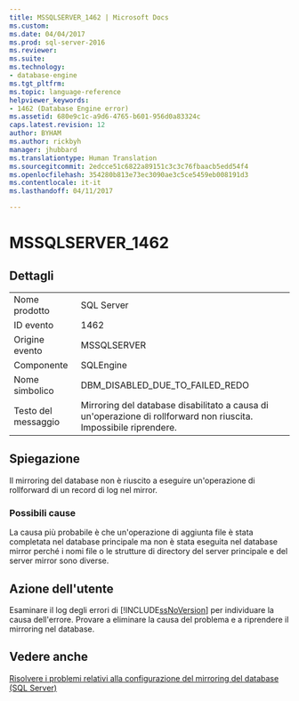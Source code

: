 ```yaml
---
title: MSSQLSERVER_1462 | Microsoft Docs
ms.custom: 
ms.date: 04/04/2017
ms.prod: sql-server-2016
ms.reviewer: 
ms.suite: 
ms.technology:
- database-engine
ms.tgt_pltfrm: 
ms.topic: language-reference
helpviewer_keywords:
- 1462 (Database Engine error)
ms.assetid: 680e9c1c-a9d6-4765-b601-956d0a83324c
caps.latest.revision: 12
author: BYHAM
ms.author: rickbyh
manager: jhubbard
ms.translationtype: Human Translation
ms.sourcegitcommit: 2edcce51c6822a89151c3c3c76fbaacb5edd54f4
ms.openlocfilehash: 354280b813e73ec3090ae3c5ce5459eb008191d3
ms.contentlocale: it-it
ms.lasthandoff: 04/11/2017

---
```

# <a name="mssqlserver1462"></a>MSSQLSERVER_1462
  
## <a name="details"></a>Dettagli  
  
|||  
|-|-|  
|Nome prodotto|SQL Server|  
|ID evento|1462|  
|Origine evento|MSSQLSERVER|  
|Componente|SQLEngine|  
|Nome simbolico|DBM_DISABLED_DUE_TO_FAILED_REDO|  
|Testo del messaggio|Mirroring del database disabilitato a causa di un'operazione di rollforward non riuscita. Impossibile riprendere.|  
  
## <a name="explanation"></a>Spiegazione  
Il mirroring del database non è riuscito a eseguire un'operazione di rollforward di un record di log nel mirror.  
  
### <a name="possible-causes"></a>Possibili cause  
La causa più probabile è che un'operazione di aggiunta file è stata completata nel database principale ma non è stata eseguita nel database mirror perché i nomi file o le strutture di directory del server principale e del server mirror sono diverse.  
  
## <a name="user-action"></a>Azione dell'utente  
Esaminare il log degli errori di [!INCLUDE[ssNoVersion](../../includes/ssnoversion-md.md)] per individuare la causa dell'errore. Provare a eliminare la causa del problema e a riprendere il mirroring nel database.  
  
## <a name="see-also"></a>Vedere anche  
[Risolvere i problemi relativi alla configurazione del mirroring del database &#40;SQL Server&#41;](~/database-engine/database-mirroring/troubleshoot-database-mirroring-configuration-sql-server.md)  
  

